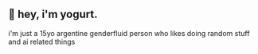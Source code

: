 ## 👋 hey, i'm yogurt.
i'm just a 15yo argentine genderfluid person who likes doing random stuff and ai related things
